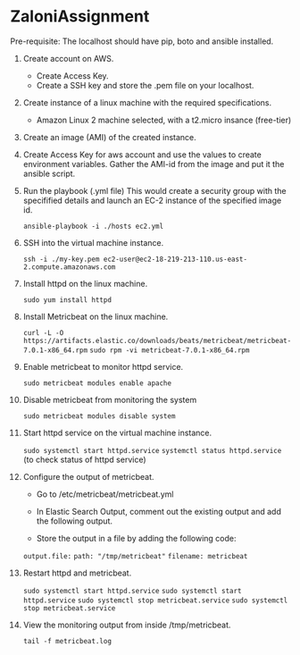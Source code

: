 # ZaloniAssignment

Pre-requisite: The localhost should have pip, boto and ansible installed.

1) Create account on AWS.
    - Create Access Key.
    - Create a SSH key and store the .pem file on your localhost.
    
2) Create instance of a linux machine with the required specifications.
    - Amazon Linux 2 machine selected, with a t2.micro insance (free-tier)
    
3) Create an image (AMI) of the created instance.

4) Create Access Key for aws account and use the values to create environment variables. Gather the AMI-id from the image and put it the ansible script.

5) Run the playbook (.yml file)
    This would create a security group with the specifified details and launch an EC-2 instance of the specified image id.
    
    ```ansible-playbook -i ./hosts ec2.yml```

6) SSH into the virtual machine instance.

    ```ssh -i ./my-key.pem ec2-user@ec2-18-219-213-110.us-east-2.compute.amazonaws.com```
    
7) Install httpd on the linux machine.
    
    ```sudo yum install httpd```
    
8) Install Metricbeat on the linux machine.

    ```curl -L -O https://artifacts.elastic.co/downloads/beats/metricbeat/metricbeat-7.0.1-x86_64.rpm```
    ```sudo rpm -vi metricbeat-7.0.1-x86_64.rpm```
    
9) Enable metricbeat to monitor httpd service.

    ```sudo metricbeat modules enable apache```

10) Disable metricbeat from monitoring the system

    ```sudo metricbeat modules disable system```

11) Start httpd service on the virtual machine instance.

    ```sudo systemctl start httpd.service```
    ```systemctl status httpd.service```    (to check status of httpd service)
    
12) Configure the output of metricbeat.
    
    - Go to /etc/metricbeat/metricbeat.yml
    
    - In Elastic Search Output, comment out the existing output and add the following output.
    
    - Store the output in a file by adding the following code:
    
    ```output.file:```
    ```path: "/tmp/metricbeat"```
    ```filename: metricbeat```

13) Restart httpd and metricbeat.

    ```sudo systemctl start httpd.service```
    ```sudo systemctl start httpd.service```
    ```sudo systemctl stop metricbeat.service```
    ```sudo systemctl stop metricbeat.service```


14) View the monitoring output from inside /tmp/metricbeat.
    
    ```tail -f metricbeat.log ```
  
